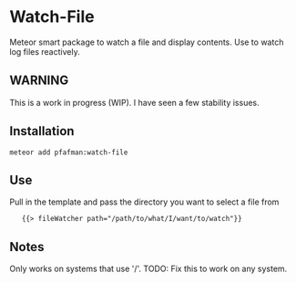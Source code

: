 Watch-File
==========

Meteor smart package to watch a file and display contents.  Use to watch log files reactively.

WARNING
-------
This is a work in progress (WIP).  I have seen a few stability issues.


Installation
------------

```
meteor add pfafman:watch-file
```

Use
---

Pull in the template and pass the directory you want to select a file from
```
   {{> fileWatcher path="/path/to/what/I/want/to/watch"}} 
```

Notes
-----

Only works on systems that use '/'.  TODO: Fix this to work on any system.